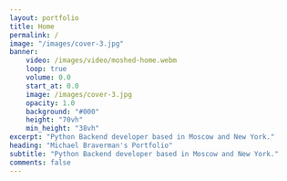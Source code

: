 ```yaml
---
layout: portfolio
title: Home
permalink: /
image: "/images/cover-3.jpg"
banner:
    video: /images/video/moshed-home.webm
    loop: true
    volume: 0.0
    start_at: 0.0
    image: /images/cover-3.jpg
    opacity: 1.0
    background: "#000"
    height: "70vh"
    min_height: "38vh"
excerpt: "Python Backend developer based in Moscow and New York."
heading: "Michael Braverman's Portfolio"
subtitle: "Python Backend developer based in Moscow and New York."
comments: false
---
```

